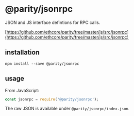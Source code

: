 # @parity/jsonrpc

JSON and JS interface defintions for RPC calls.

[https://github.com/ethcore/parity/tree/master/js/src/jsonrpc](https://github.com/ethcore/parity/tree/master/js/src/jsonrpc)

## installation

```
npm install --save @parity/jsonrpc
```

## usage

From JavaScript:

```js
const jsonrpc = require('@parity/jsonrpc');
```

The raw JSON is available under `@parity/jsonrpc/index.json`.
